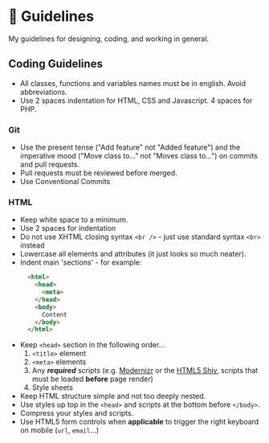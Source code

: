 # 📐 Guidelines
My guidelines for designing, coding, and working in general.

## Coding Guidelines

- All classes, functions and variables names must be in english. Avoid abbreviations.
- Use 2 spaces indentation for HTML, CSS and Javascript. 4 spaces for PHP.

### Git
- Use the present tense ("Add feature" not "Added feature") and the imperative mood ("Move class to..." not "Moves class to...") on commits and pull requests.
- Pull requests must be reviewed before merged.
- Use Conventional Commits

### HTML
- Keep white space to a minimum.
- Use 2 spaces for indentation
- Do not use XHTML closing syntax `<br />` - just use standard syntax `<br>` instead
- Lowercase all elements and attributes (it just looks so much neater).
- Indent main 'sections' - for example:
  ```html
    <html>
      <head>
        <meta>
      </head>
      <body>
        Content
      </body>
    </html>
  ```
- Keep `<head>` section in the following order…
    1. `<title>` element
    2. `<meta>` elements
    2. Any ***required*** scripts (e.g. [Modernizr](http://modernizr.com/) or the [HTML5 Shiv](https://github.com/aFarkas/html5shiv), scripts that must be loaded **before** page render)
    3. Style sheets
- Keep HTML structure simple and not too deeply nested.
- Use styles up top in the `<head>` and scripts at the bottom before `</body>`.
- Compress your styles and scripts.
- Use HTML5 form controls when **applicable** to trigger the right keyboard on mobile (`url`, `email`…)
